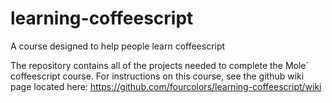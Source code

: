 learning-coffeescript
=====================

A course designed to help people learn coffeescript

The repository contains all of the projects needed to complete the Mole´ coffeescript course. For instructions on this course, see the github wiki page located here: https://github.com/fourcolors/learning-coffeescript/wiki
